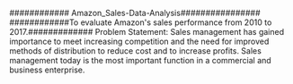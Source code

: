 ############ Amazon_Sales-Data-Analysis################
############To evaluate Amazon's sales performance from 2010 to 2017.############# 
Problem Statement:
Sales management has gained importance to meet increasing competition and the
need for improved methods of distribution to reduce cost and to increase profits. Sales
management today is the most important function in a commercial and business
enterprise.
